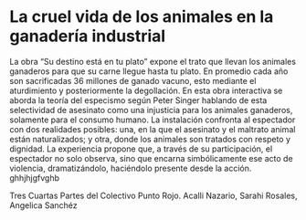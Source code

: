 # La cruel vida de los animales en la ganadería industrial
La obra “Su destino está en tu plato” expone el trato que llevan los animales ganaderos para que su carne llegue hasta tu plato. En promedio cada año son sacrificadas 36 millones de ganado vacuno, esto mediante el aturdimiento y posteriormente la degollación. En esta obra interactiva se aborda la teoría del especismo según Peter Singer hablando de esta selectividad de asesinato como una injusticia para los animales ganaderos, solamente para el consumo humano. La instalación confronta al espectador con dos realidades posibles: una, en la que el asesinato y el maltrato animal están naturalizados; y otra, donde los animales son tratados con respeto y dignidad. La experiencia propone que, a través de su participación, el espectador no solo observa, sino que encarna simbólicamente ese acto de violencia, dramatizándolo, haciéndolo presente desde la acción. ghhjhjgfvghb

Tres Cuartas Partes del Colectivo Punto Rojo.
Acalli Nazario, Sarahi Rosales, Angelica Sanchéz
